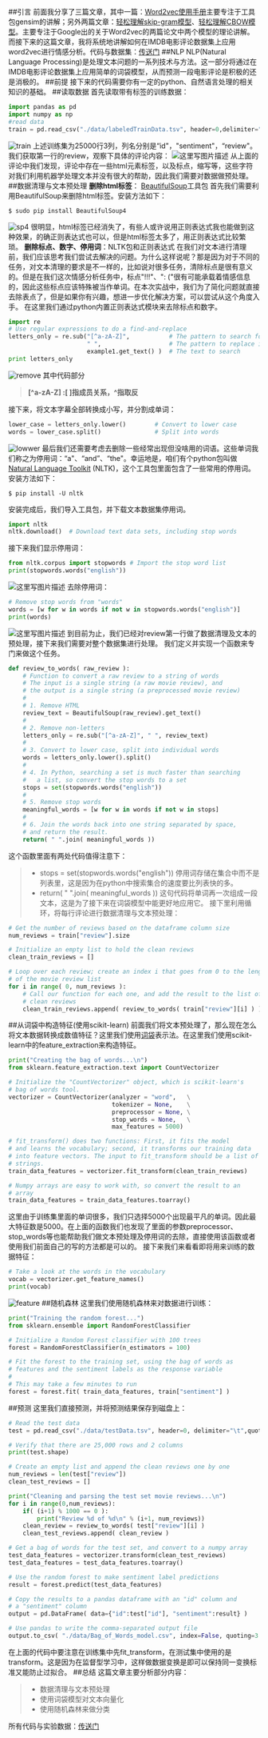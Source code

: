 ##引言
前面我分享了三篇文章，其中一篇：[Word2vec使用手册](http://blog.csdn.net/u010665216/article/details/78709018)主要专注于工具包gensim的讲解；另外两篇文章：[轻松理解skip-gram模型](%E8%BD%BB%E6%9D%BE%E7%90%86%E8%A7%A3skip-gram%E6%A8%A1%E5%9E%8B)、[轻松理解CBOW模型](http://blog.csdn.net/u010665216/article/details/78724856)。主要专注于Google出的关于Word2vec的两篇论文中两个模型的理论讲解。而接下来的这篇文章，我将系统地讲解如何在IMDB电影评论数据集上应用word2vec进行情感分析。代码与数据集：[传送门](https://github.com/shawshany/IMDB)
##NLP
NLP(Natural Language Processing)是处理文本问题的一系列技术与方法。这一部分将通过在IMDB电影评论数据集上应用简单的词袋模型，从而预测一段电影评论是积极的还是消极的。
##前提
接下来的代码需要你有一定的python、自然语言处理的相关知识的基础。
##读取数据
首先读取带有标签的训练数据：
```python
import pandas as pd
import numpy as np
#read data
train = pd.read_csv("./data/labeledTrainData.tsv", header=0,delimiter="\t", quoting=3)
```
![train](http://img.blog.csdn.net/20171207145202420?watermark/2/text/aHR0cDovL2Jsb2cuY3Nkbi5uZXQvdTAxMDY2NTIxNg==/font/5a6L5L2T/fontsize/400/fill/I0JBQkFCMA==/dissolve/70/gravity/SouthEast)
上述训练集为25000行3列，列名分别是“id"，"sentiment"，“review"。
我们获取第一行的review，观察下具体的评论内容：
![这里写图片描述](http://img.blog.csdn.net/20171207145733895?watermark/2/text/aHR0cDovL2Jsb2cuY3Nkbi5uZXQvdTAxMDY2NTIxNg==/font/5a6L5L2T/fontsize/400/fill/I0JBQkFCMA==/dissolve/70/gravity/SouthEast)
从上面的评论中我们发现，评论中存在一些html元素标签，以及标点，缩写等，这些字符对我们利用机器学处理文本并没有很大的帮助，因此我们需要对数据做预处理。
##数据清理与文本预处理
**删除html标签**： [BeautifulSoup](https://www.crummy.com/software/BeautifulSoup/bs4/doc/)工具包
首先我们需要利用BeautifulSoup来删除html标签。安装方法如下：
```
$ sudo pip install BeautifulSoup4
```
![sp4](http://img.blog.csdn.net/20171207150825676?watermark/2/text/aHR0cDovL2Jsb2cuY3Nkbi5uZXQvdTAxMDY2NTIxNg==/font/5a6L5L2T/fontsize/400/fill/I0JBQkFCMA==/dissolve/70/gravity/SouthEast)
很明显，html标签已经消失了，有些人或许说用正则表达式我也能做到这种效果，的确正则表达式也可以，但是html标签太多了，用正则表达式比较繁琐。
**删除标点、数字、停用词**：NLTK包和正则表达式
在我们对文本进行清理前，我们应该思考我们尝试去解决的问题。为什么这样说呢？那是因为对于不同的任务，对文本清理的要求是不一样的，比如说对很多任务，清除标点是很有意义的。但是在我们这次情感分析任务中，标点"!!!"、": ("很有可能承载着情感信息的，因此这些标点应该特殊被当作单词。在本次实战中，我们为了简化问题就直接去除表点了，但是如果你有兴趣，想进一步优化解决方案，可以尝试从这个角度入手。
在这里我们通过python内置正则表达式模块来去除标点和数字。
```python
import re
# Use regular expressions to do a find-and-replace
letters_only = re.sub("[^a-zA-Z]",           # The pattern to search for
                      " ",                   # The pattern to replace it with
                      example1.get_text() )  # The text to search
print letters_only
```
![remove](http://img.blog.csdn.net/20171207152607655?watermark/2/text/aHR0cDovL2Jsb2cuY3Nkbi5uZXQvdTAxMDY2NTIxNg==/font/5a6L5L2T/fontsize/400/fill/I0JBQkFCMA==/dissolve/70/gravity/SouthEast)
其中代码部分
>**[^a-zA-Z] :[ ]指成员关系，^指取反**

接下来，将文本字幕全部转换成小写，并分割成单词：
```python
lower_case = letters_only.lower()        # Convert to lower case
words = lower_case.split()               # Split into words
```
![lowwer](http://img.blog.csdn.net/20171207153257538?watermark/2/text/aHR0cDovL2Jsb2cuY3Nkbi5uZXQvdTAxMDY2NTIxNg==/font/5a6L5L2T/fontsize/400/fill/I0JBQkFCMA==/dissolve/70/gravity/SouthEast)
最后我们还需要考虑去删除一些经常出现但没啥用的词语。这些单词我们称之为停用词：“a"、“and”、“the"。幸运地是，咱们有个python包叫做[Natural Language Toolkit](http://www.nltk.org/) (NLTK)，这个工具包里面包含了一些常用的停用词。安装方法如下：
```
$ pip install -U nltk
```
安装完成后，我们导入工具包，并下载文本数据集停用词。
```python
import nltk
nltk.download()  # Download text data sets, including stop words
```
接下来我们显示停用词：
```python
from nltk.corpus import stopwords # Import the stop word list
print(stopwords.words("english")) 
```
![这里写图片描述](http://img.blog.csdn.net/20171207160326621?watermark/2/text/aHR0cDovL2Jsb2cuY3Nkbi5uZXQvdTAxMDY2NTIxNg==/font/5a6L5L2T/fontsize/400/fill/I0JBQkFCMA==/dissolve/70/gravity/SouthEast)
去除停用词：
```python
# Remove stop words from "words"
words = [w for w in words if not w in stopwords.words("english")]
print(words)
```
![这里写图片描述](http://img.blog.csdn.net/20171207160338347?watermark/2/text/aHR0cDovL2Jsb2cuY3Nkbi5uZXQvdTAxMDY2NTIxNg==/font/5a6L5L2T/fontsize/400/fill/I0JBQkFCMA==/dissolve/70/gravity/SouthEast)
到目前为止，我们已经对review第一行做了数据清理及文本的预处理，接下来我们需要对整个数据集进行处理。
我们定义并实现一个函数来专门来做这个任务。
```python
def review_to_words( raw_review ):
    # Function to convert a raw review to a string of words
    # The input is a single string (a raw movie review), and 
    # the output is a single string (a preprocessed movie review)
    #
    # 1. Remove HTML
    review_text = BeautifulSoup(raw_review).get_text() 
    #
    # 2. Remove non-letters        
    letters_only = re.sub("[^a-zA-Z]", " ", review_text) 
    #
    # 3. Convert to lower case, split into individual words
    words = letters_only.lower().split()                             
    #
    # 4. In Python, searching a set is much faster than searching
    #   a list, so convert the stop words to a set
    stops = set(stopwords.words("english"))                  
    # 
    # 5. Remove stop words
    meaningful_words = [w for w in words if not w in stops]   
    #
    # 6. Join the words back into one string separated by space, 
    # and return the result.
    return( " ".join( meaningful_words ))   
```
这个函数里面有两处代码值得注意下：
>* stops = set(stopwords.words("english")) 停用词存储在集合中而不是列表里，这是因为在python中搜索集合的速度要比列表快的多。
>* return( " ".join( meaningful_words ))  这句代码将单词再一次组成一段文本，这是为了接下来在词袋模型中能更好地应用它。
接下里利用循环，将每行评论进行数据清理与文本预处理：
```python
# Get the number of reviews based on the dataframe column size
num_reviews = train["review"].size

# Initialize an empty list to hold the clean reviews
clean_train_reviews = []

# Loop over each review; create an index i that goes from 0 to the length
# of the movie review list 
for i in range( 0, num_reviews ):
    # Call our function for each one, and add the result to the list of
    # clean reviews
    clean_train_reviews.append( review_to_words( train["review"][i] ) )
```
##从词袋中构造特征(使用scikit-learn)
前面我们将文本预处理了，那么现在怎么将文本数据转换成数值特征？这里我们使用[词袋](https://en.wikipedia.org/wiki/Bag-of-words_model)表示法。在这里我们使用scikit-learn中的feature_extraction来构造特征。
```python
print("Creating the bag of words...\n")
from sklearn.feature_extraction.text import CountVectorizer

# Initialize the "CountVectorizer" object, which is scikit-learn's
# bag of words tool.  
vectorizer = CountVectorizer(analyzer = "word",   \
                             tokenizer = None,    \
                             preprocessor = None, \
                             stop_words = None,   \
                             max_features = 5000) 

# fit_transform() does two functions: First, it fits the model
# and learns the vocabulary; second, it transforms our training data
# into feature vectors. The input to fit_transform should be a list of 
# strings.
train_data_features = vectorizer.fit_transform(clean_train_reviews)

# Numpy arrays are easy to work with, so convert the result to an 
# array
train_data_features = train_data_features.toarray()
```
这里由于训练集里面的单词很多，我们只选择5000个出现最平凡的单词。因此最大特征数是5000。在上面的函数我们也发现了里面的参数preprocessor、stop_words等也能帮助我们做文本预处理及停用词的去除，直接使用该函数或者使用我们前面自己的写的方法都是可以的。
接下来我们来看看即将用来训练的数据特征：
```python
# Take a look at the words in the vocabulary
vocab = vectorizer.get_feature_names()
print(vocab)
```
![feature](http://img.blog.csdn.net/20171207165849905?watermark/2/text/aHR0cDovL2Jsb2cuY3Nkbi5uZXQvdTAxMDY2NTIxNg==/font/5a6L5L2T/fontsize/400/fill/I0JBQkFCMA==/dissolve/70/gravity/SouthEast)
##随机森林
这里我们使用随机森林来对数据进行训练：
```python
print("Training the random forest...")
from sklearn.ensemble import RandomForestClassifier

# Initialize a Random Forest classifier with 100 trees
forest = RandomForestClassifier(n_estimators = 100) 

# Fit the forest to the training set, using the bag of words as 
# features and the sentiment labels as the response variable
#
# This may take a few minutes to run
forest = forest.fit( train_data_features, train["sentiment"] )
```
##预测
这里我们直接预测，并将预测结果保存到磁盘上：
```python
# Read the test data
test = pd.read_csv("./data/testData.tsv", header=0, delimiter="\t",quoting=3 )

# Verify that there are 25,000 rows and 2 columns
print(test.shape)

# Create an empty list and append the clean reviews one by one
num_reviews = len(test["review"])
clean_test_reviews = [] 

print("Cleaning and parsing the test set movie reviews...\n")
for i in range(0,num_reviews):
    if( (i+1) % 1000 == 0 ):
        print("Review %d of %d\n" % (i+1, num_reviews))
    clean_review = review_to_words( test["review"][i] )
    clean_test_reviews.append( clean_review )

# Get a bag of words for the test set, and convert to a numpy array
test_data_features = vectorizer.transform(clean_test_reviews)
test_data_features = test_data_features.toarray()

# Use the random forest to make sentiment label predictions
result = forest.predict(test_data_features)

# Copy the results to a pandas dataframe with an "id" column and
# a "sentiment" column
output = pd.DataFrame( data={"id":test["id"], "sentiment":result} )

# Use pandas to write the comma-separated output file
output.to_csv( "./data/Bag_of_Words_model.csv", index=False, quoting=3 )
```
在上面的代码中要注意在训练集中先fit_transform，在测试集中使用的是transform。这是因为在监督型学习中，这样做数据变换是即可以保持同一变换标准又能防止过拟合。
##总结
这篇文章主要分析部分内容：
>* 数据清理与文本预处理
>* 使用词袋模型对文本向量化
>* 使用随机森林来做分类

所有代码与实验数据：[传送门](https://github.com/shawshany/IMDB)

